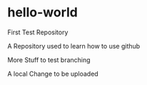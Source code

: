 # hello-world
First Test Repository

A Repository used to learn how to use github

More Stuff to test branching

A local Change to be uploaded
